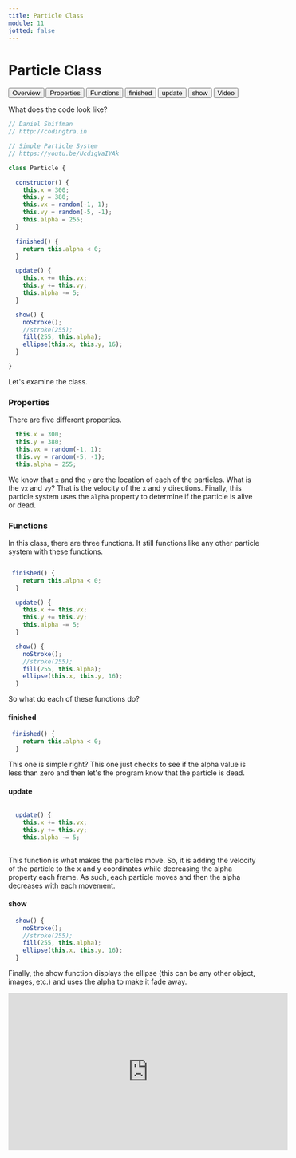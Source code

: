 ```yaml
---
title: Particle Class
module: 11
jotted: false
---
```



# Particle Class

<div class="tab">
  <button class="tablinks active" onclick="openTab(event, 'Overview')">Overview</button>
  <button class="tablinks" onclick="openTab(event, 'properties')">Properties</button>
  <button class="tablinks" onclick="openTab(event, 'functions')">Functions</button>
  <button class="tablinks" onclick="openTab(event, 'finished')">finished</button>
  <button class="tablinks" onclick="openTab(event, 'update')">update</button>
  <button class="tablinks" onclick="openTab(event, 'show')">show</button>
  <button class="tablinks" onclick="openTab(event, 'video')">Video</button>
  

 
</div>

<div id="Overview" class="tabcontent" style="display:block"  >
<div class="tabhtml" markdown="1">

What does the code look like?

```js
// Daniel Shiffman
// http://codingtra.in

// Simple Particle System
// https://youtu.be/UcdigVaIYAk

class Particle {

  constructor() {
    this.x = 300;
    this.y = 380;
    this.vx = random(-1, 1);
    this.vy = random(-5, -1);
    this.alpha = 255;
  }

  finished() {
    return this.alpha < 0;
  }

  update() {
    this.x += this.vx;
    this.y += this.vy;
    this.alpha -= 5;
  }

  show() {
    noStroke();
    //stroke(255);
    fill(255, this.alpha);
    ellipse(this.x, this.y, 16);
  }

}

```

Let's examine the class.
</div>
</div>

<div id="properties" class="tabcontent">
<div class="tabhtml" markdown="1">

### Properties

There are five different properties.

```js
  this.x = 300;
  this.y = 380;
  this.vx = random(-1, 1);
  this.vy = random(-5, -1);
  this.alpha = 255;
```

We know that `x` and the `y` are the location of each of the particles.  What is the `vx` and `vy`?  That is the velocity of the x and y directions.  Finally, this particle system uses the `alpha` property to determine if the particle is alive or dead.

</div>
</div>

<div id="functions" class="tabcontent">
<div class="tabhtml" markdown="1">

### Functions

In this class, there are three functions. It still functions like any other particle system with these functions. 

```js

 finished() {
    return this.alpha < 0;
  }

  update() {
    this.x += this.vx;
    this.y += this.vy;
    this.alpha -= 5;
  }

  show() {
    noStroke();
    //stroke(255);
    fill(255, this.alpha);
    ellipse(this.x, this.y, 16);
  }
```

So what do each of these functions do?

</div>
</div>

<div id="finished" class="tabcontent">
<div class="tabhtml" markdown="1">

#### finished

```js
 finished() {
    return this.alpha < 0;
  }

```
This one is simple right?  This one just checks to see if the alpha value is less than zero and then let's the program know that the particle is dead.

</div>
</div>

<div id="update" class="tabcontent">
<div class="tabhtml" markdown="1">

#### update

```js

  update() {
    this.x += this.vx;
    this.y += this.vy;
    this.alpha -= 5;
  
```

This function is what makes the particles move.  So, it is adding the velocity of the particle to the x and y coordinates while decreasing the alpha property each frame.  As such, each particle moves and then the alpha decreases with each movement.

</div>
</div>

<div id="show" class="tabcontent">
<div class="tabhtml" markdown="1">

#### show

```js
  show() {
    noStroke();
    //stroke(255);
    fill(255, this.alpha);
    ellipse(this.x, this.y, 16);
  }
```

Finally, the show function displays the ellipse (this can be any other object, images, etc.) and uses the alpha to make it fade away. 

</div>
</div>

<div id="video" class="tabcontent">
<div class="tabhtml" markdown="1">

<iframe width="560" height="315" src="https://www.youtube.com/embed/CvTWZqSrgbk" title="YouTube video player" frameborder="0" allow="accelerometer; autoplay; clipboard-write; encrypted-media; gyroscope; picture-in-picture; web-share" allowfullscreen></iframe>

</div>
</div>

